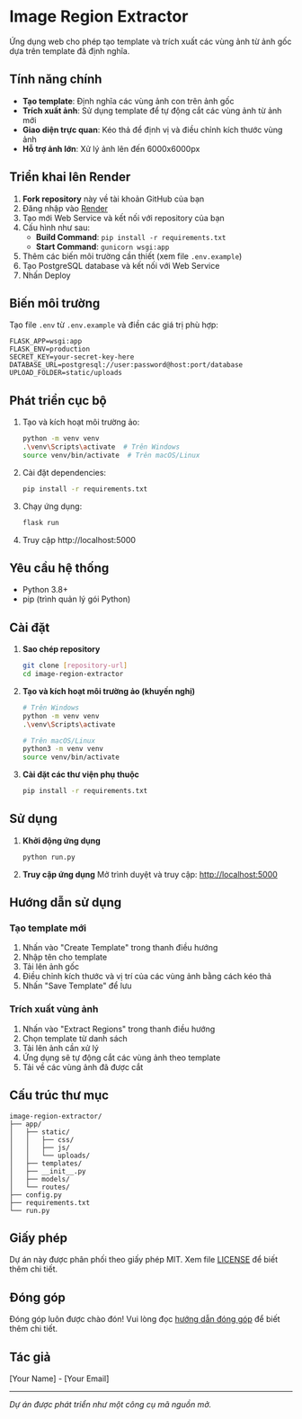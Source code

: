 # Image Region Extractor

Ứng dụng web cho phép tạo template và trích xuất các vùng ảnh từ ảnh gốc dựa trên template đã định nghĩa.

## Tính năng chính

- **Tạo template**: Định nghĩa các vùng ảnh con trên ảnh gốc
- **Trích xuất ảnh**: Sử dụng template để tự động cắt các vùng ảnh từ ảnh mới
- **Giao diện trực quan**: Kéo thả để định vị và điều chỉnh kích thước vùng ảnh
- **Hỗ trợ ảnh lớn**: Xử lý ảnh lên đến 6000x6000px

## Triển khai lên Render

1. **Fork repository** này về tài khoản GitHub của bạn
2. Đăng nhập vào [Render](https://render.com)
3. Tạo mới Web Service và kết nối với repository của bạn
4. Cấu hình như sau:
   - **Build Command**: `pip install -r requirements.txt`
   - **Start Command**: `gunicorn wsgi:app`
5. Thêm các biến môi trường cần thiết (xem file `.env.example`)
6. Tạo PostgreSQL database và kết nối với Web Service
7. Nhấn Deploy

## Biến môi trường

Tạo file `.env` từ `.env.example` và điền các giá trị phù hợp:

```
FLASK_APP=wsgi:app
FLASK_ENV=production
SECRET_KEY=your-secret-key-here
DATABASE_URL=postgresql://user:password@host:port/database
UPLOAD_FOLDER=static/uploads
```

## Phát triển cục bộ

1. Tạo và kích hoạt môi trường ảo:
   ```bash
   python -m venv venv
   .\venv\Scripts\activate  # Trên Windows
   source venv/bin/activate  # Trên macOS/Linux
   ```

2. Cài đặt dependencies:
   ```bash
   pip install -r requirements.txt
   ```

3. Chạy ứng dụng:
   ```bash
   flask run
   ```

4. Truy cập http://localhost:5000

## Yêu cầu hệ thống

- Python 3.8+
- pip (trình quản lý gói Python)

## Cài đặt

1. **Sao chép repository**
   ```bash
   git clone [repository-url]
   cd image-region-extractor
   ```

2. **Tạo và kích hoạt môi trường ảo (khuyến nghị)**
   ```bash
   # Trên Windows
   python -m venv venv
   .\venv\Scripts\activate
   
   # Trên macOS/Linux
   python3 -m venv venv
   source venv/bin/activate
   ```

3. **Cài đặt các thư viện phụ thuộc**
   ```bash
   pip install -r requirements.txt
   ```

## Sử dụng

1. **Khởi động ứng dụng**
   ```bash
   python run.py
   ```

2. **Truy cập ứng dụng**
   Mở trình duyệt và truy cập: [http://localhost:5000](http://localhost:5000)

## Hướng dẫn sử dụng

### Tạo template mới

1. Nhấn vào "Create Template" trong thanh điều hướng
2. Nhập tên cho template
3. Tải lên ảnh gốc
4. Điều chỉnh kích thước và vị trí của các vùng ảnh bằng cách kéo thả
5. Nhấn "Save Template" để lưu

### Trích xuất vùng ảnh

1. Nhấn vào "Extract Regions" trong thanh điều hướng
2. Chọn template từ danh sách
3. Tải lên ảnh cần xử lý
4. Ứng dụng sẽ tự động cắt các vùng ảnh theo template
5. Tải về các vùng ảnh đã được cắt

## Cấu trúc thư mục

```
image-region-extractor/
├── app/
│   ├── static/
│   │   ├── css/
│   │   ├── js/
│   │   └── uploads/
│   ├── templates/
│   ├── __init__.py
│   ├── models/
│   └── routes/
├── config.py
├── requirements.txt
└── run.py
```

## Giấy phép

Dự án này được phân phối theo giấy phép MIT. Xem file [LICENSE](LICENSE) để biết thêm chi tiết.

## Đóng góp

Đóng góp luôn được chào đón! Vui lòng đọc [hướng dẫn đóng góp](CONTRIBUTING.md) để biết thêm chi tiết.

## Tác giả

[Your Name] - [Your Email]

---

*Dự án được phát triển như một công cụ mã nguồn mở.*
